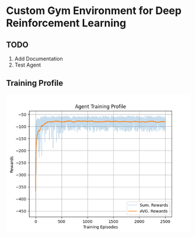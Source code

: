 # Custom Gym Environment for Deep Reinforcement Learning

## TODO

1. Add Documentation
2. Test Agent

## Training Profile

<img src='data/Agent Training Profile.png'>